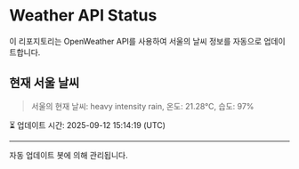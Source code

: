 
# Weather API Status

이 리포지토리는 OpenWeather API를 사용하여 서울의 날씨 정보를 자동으로 업데이트합니다.

## 현재 서울 날씨
> 서울의 현재 날씨: heavy intensity rain, 온도: 21.28°C, 습도: 97%

⏳ 업데이트 시간: 2025-09-12 15:14:19 (UTC)

---
자동 업데이트 봇에 의해 관리됩니다.
